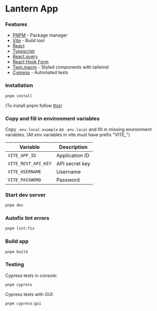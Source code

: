 # Lantern App

### Features

- [PNPM](https://pnpm.io/installation) - Package manager
- [Vite](https://vitejs.dev/guide/) - Build tool
- [React](https://reactjs.org/docs/getting-started.html)
- [Typescript](https://www.typescriptlang.org/docs/)
- [React query](https://react-query.tanstack.com/overview)
- [React Hook Form](https://react-hook-form.com/get-started)
- [Twin.macro](https://github.com/ben-rogerson/twin.macro) - Styled components with tailwind
- [Cypress](https://docs.cypress.io/guides/getting-started/installing-cypress) - Automated tests

### Installation

```sh
pnpm install
```
(To install pnpm follow [this](https://pnpm.io/installation))

### Copy and fill in environment variables

Copy `.env.local.example` as `.env.local` and fill in missing environment variables.
(All env variables in vite must have prefix "VITE\_")

| Variable            | Description    |
| ------------------- | -------------- |
| `VITE_APP_ID`       | Application ID |
| `VITE_REST_API_KEY` | API secret key |
| `VITE_USERNAME`     | Username       |
| `VITE_PASSWORD`     | Password       |

### Start dev server

```sh
pnpm dev
```

### Autofix lint errors

```sh
pnpm lint:fix
```

### Build app

```sh
pnpm build
```

### Testing

Cypress tests in console:

```sh
pnpm cypress
```

Cypress tests with GUI:

```sh
pnpm cypress:gui
```
